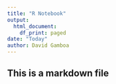 ```yaml
---
title: "R Notebook"
output:
  html_document:
    df_print: paged
date: "Today"
author: David Gamboa
---
```


## This is a markdown file
